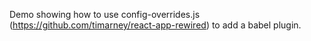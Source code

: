 Demo showing how to use config-overrides.js (https://github.com/timarney/react-app-rewired) to add a babel plugin.
